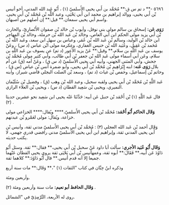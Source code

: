 ٥٦٩٦ -** د تم س ق:** مُحَمَّد بن أَبي يحيى الأَسلميّ (١) ، أَبُو عَبد الله المدني، أخو أنيس بْن أَبي يحيى، ووالد إبراهيم بن محمد ابن أَبي يَحْيَى، وعبد اللَّه بْن مُحَمَّد بْن أَبي يحيى. واسم أبي يحيى سمعان.** قيل:** إن أصلهم من أصبهان.

**رَوَى عَن:** إسحاق بن سالم مولى بني نوفل، وأيوب بْن خالد بْن صفوان الأَنْصارِيّ، والحارث بْن أَبي يزيد مولى الحكم ابن أَبي العاص، وخالد بْن عَبد الله بْن حرملة، وخالد بْن المهاجر ابن خالد بْن الوليد، وسالم بْن عَبد الله بْن عُمَر، وعباس بن سهل ابن سعد، وعَبد اللَّه بْن مُحَمد بْن عَقِيل، وعُبَيد الله بْن خنيس الغفاري، وعكرمة مولى ابْن عباس (د س) ، وعَنْ يوسف بن عَبد اللَّهِ بن سلام،** وقيل:** عَنْ يزيد الأَعور (د تم) عن يسوف بن عَبد اللَّهِ بن سلام، وعَن أبي أسماء مولى عَبد الله بْن جعفر بْن أَبي طالب، وأبي كثير مولى مُحَمَّد بْن جحش، وأبي المثنى الجهني، وأبيه أبي يحيى الأَسلميّ (د س ق) ، وعَنْ أمه (ق) عن أم بلال.**رَوَى عَنه:** ابنه إِبْرَاهِيم بْن مُحَمَّد بْن أَبي يحيى، وأبو ضمرة أنس بْن عياض (س ق) ، وحاتم بْن إسماعيل، وحفص بْن غياث (د تم) ، وسعد بْن الصلت البجلي قاضي شيراز، وابنه

عَبد اللَّهِ بْن مُحَمَّد بْن أَبي يحيى ولقبه سحبل، وعبد الله بْن وهب (ق) ، وفضيل بْن سُلَيْمان النميري، ويحيى بْن سَعِيد القطان (د س) ، ويحيى بْن العلاء الرازي.

قال عَبد اللَّهِ (١) بْن أَحْمَد بْن حنبل عَن أبيه: حَدَّثَنَا عَنْه يحيى ابن سَعِيد نحو عشرين حديثا (٢) .

**وَقَال الحاكم أَبُو أَحْمَد:** مُحَمَّد بْن أَبي يحيى الأَسلميّ،**** ويُقال:**** الخزاعي مولى خزاعة، ويُقال: مولى لعَمْرو بْن عبدنهم.

وَقَال أحمد بْن عَبد الله العجلي (٣) : مُحَمَّد بْن أَبي يحيى الأَسلميّ مدني ثقة، وأنيس بْن أَبي يحيى المدني ثقة، وإبراهيم ابن أَبي يحيى الأَسلميّ مدني رافضي قدري جهمي، لا يكتب حديثه.

**وَقَال أَبُو عُبَيد الأجري:** سألت أبا داود عَنْ سحبل بْن أَبي يحيى،** فقال:** ثقة. وسئل أَبُو دَاوُدَ عَن أبيه،** فَقَالَ:** أبوه ثقة، وعمهأنيس بْن أَبي يَحْيَى ثقة يروي يحيى القطان عَنْهما جميعا إلا أنه قدم أنيس.** قال أَبُو دَاوُدَ:** كلاهما ثقة.

وذكره ابنُ حِبَّان في كتاب "الثقات (١) "،** وَقَال:** مات سنة أربع

وأربعين ومئة.

**وَقَال الحافظ أبو نعيم:** مات سنة وأربعين ومئة (٢) .

روى له الأربعة، التِّرْمِذِيّ في "الشمائل.
